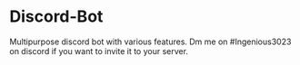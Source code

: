 # Discord-Bot
Multipurpose discord bot with various features. Dm me on #Ingenious3023 on discord if you want to invite it to your server.
